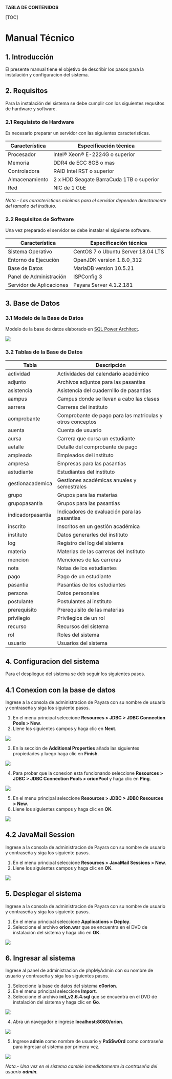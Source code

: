 

**TABLA DE CONTENIDOS**

[TOC]

# Manual Técnico

## 1. Introducción

El presente manual tiene el objetivo de describir los pasos para la instalación y configuracion del sistema.

## 2. Requisitos

Para la instalación del sistema se debe cumplir con los siguientes requsitos de hardware y software.

### 2.1 Requisisto de Hardware

Es necesario preparar un servidor con las siguientes caracteristicas.

Característica | Especificación técnica
--- | ---
Procesador | Intel® Xeon® E-2224G o superior
Memoria | DDR4 de ECC 8GB o mas
Controladora | RAID Intel RST o superior
Almacenamiento | 2 x HDD Seagate BarraCuda 1TB o superior
Red | NIC de 1 GbE

*Nota.- Las caracteristicas minimas para el servidor dependen directamente del tamaño del instituto.* 

### 2.2 Requisitos de Software

Una vez preparado el servidor se debe instalar el siguiente software.

Característica | Especificación técnica
--- | ---
Sistema Operativo | CentOS 7 o Ubuntu Server 18.04 LTS
Entorno de Ejecución | OpenJDK version 1.8.0_312
Base de Datos | MariaDB version 10.5.21
Panel de Administración | ISPConfig 3
Servidor de Aplicaciones | Payara Server 4.1.2.181

## 3. Base de Datos

### 3.1 Modelo de la Base de Datos

Modelo de la base de datos elaborado en [SQL Power Architect](https://bestofbi.com/architect-download/).

![](https://raw.githubusercontent.com/malbino/orion/master/web/resources/db/modelo/modelo.png)

### 3.2 Tablas de la Base de Datos

Tabla | Descripción
--- | ---
actividad | Actividades del calendario académico
adjunto | Archivos adjuntos para las pasantias
asistencia | Asistencia del cuadernillo de pasantias
aampus | Campus donde se llevan a cabo las clases
aarrera | Carreras del instituto
aomprobante | Comprobante de pago para las matriculas y otros conceptos
auenta | Cuenta de usuario
aursa | Carrera que cursa un estudiante
aetalle | Detalle del comprobante de pago
ampleado | Empleados del instituto
ampresa | Empresas para las pasantias
astudiante | Estudiantes del instituto
gestionacademica | Gestiones académicas anuales y semestrales
grupo | Grupos para las materias
grupopasantia | Grupos para las pasantias
indicadorpasantia | Indicadores de evaluación para las pasantias
inscrito | Inscritos en un gestión académica
instituto | Datos generarles del instituto
log | Registro del log del sistema
materia | Materias de las carreras del instituto
mencion | Menciones de las carreras
nota | Notas de los estudiantes
pago | Pago de un estudiante
pasantia | Pasantias de los estudiantes
persona | Datos personales
postulante | Postulantes al instituto
prerequisito | Prerequisito de las materias
privilegio | Privilegios de un rol
recurso | Recursos del sistema
rol | Roles del sistema
usuario | Usuarios del sistema


## 4. Configuracion del sistema

Para el despliegue del sistema se deb seguir los siguientes pasos.

## 4.1 Conexion con la base de datos

Ingrese a la consola de administracion de Payara con su nombre de usuario y contraseña y siga los siguiente pasos.

1. En el menu principal seleccione **Resources > JDBC > JDBC Connection Pools > New**. 
2. Llene los siguientes campos y haga clic en **Next**.

![](https://raw.githubusercontent.com/malbino/orion/master/web/resources/manuales/manual-tecnico/images/01.png)

3. En la sección de **Additional Properties** añada las siguientes propiedades y luego haga clic en **Finish**.

![](https://raw.githubusercontent.com/malbino/orion/master/web/resources/manuales/manual-tecnico/images/02.png)

4. Para probar que la conexion esta funcionando seleccione **Resources > JDBC > JDBC Connection Pools > orionPool** y haga clic en **Ping**.

![](https://raw.githubusercontent.com/malbino/orion/master/web/resources/manuales/manual-tecnico/images/03.png)

5. En el menu principal seleccione **Resources > JDBC > JDBC Resources > New**.
6. Llene los siguientes campos y haga clic en **OK**.

![](https://raw.githubusercontent.com/malbino/orion/master/web/resources/manuales/manual-tecnico/images/04.png)

## 4.2 JavaMail Session

Ingrese a la consola de administracion de Payara con su nombre de usuario y contraseña y siga los siguiente pasos.

1. En el menu principal seleccione **Resources > JavaMail Sessions > New**.
2. Llene los siguientes campos y haga clic en **OK**.

![](https://raw.githubusercontent.com/malbino/orion/master/web/resources/manuales/manual-tecnico/images/05.png)

## 5. Desplegar el sistema

Ingrese a la consola de administracion de Payara con su nombre de usuario y contraseña y siga los siguiente pasos.

1. En el menu principal seleccione **Applications > Deploy**.
2. Seleccione el archivo **orion.war** que se encuentra en el DVD de instalación del sistema y haga clic en **OK**.

![](https://raw.githubusercontent.com/malbino/orion/master/web/resources/manuales/manual-tecnico/images/06.png)

## 6. Ingresar al sistema

Ingrese al panel de administracion de phpMyAdmin con su nombre de usuario y contraseña y siga los siguientes pasos.

1. Seleccione la base de datos del sistema **c0orion**.
2. En el menu principal seleccione **Import**.
3. Seleccione el archivo **init_v2.6.4.sql** que se encuentra en el DVD de instalación del sistema y haga clic en **Go**.

![](https://raw.githubusercontent.com/malbino/orion/master/web/resources/manuales/manual-tecnico/images/07.png)

4. Abra un navegador e ingrese **localhost:8080/orion**.

![](https://raw.githubusercontent.com/malbino/orion/master/web/resources/manuales/manual-tecnico/images/08.png)

5. Ingrese **admin** como nombre de usuario y **Pa$$w0rd** como contraseña para ingresar al sistema por primera vez.

![](https://raw.githubusercontent.com/malbino/orion/master/web/resources/manuales/manual-tecnico/images/09.png)

*Nota.- Una vez en el sistema cambie inmediatamente la contraseña del usuario **admin**.*